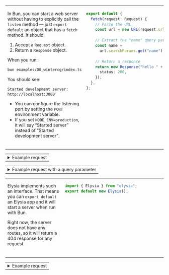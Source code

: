 
<table>
<colgroup><col width="1000"><col width="1000"></colgroup>
<tbody><tr><td width="1000" valign="top">

In Bun, you can start a web server without having to explicitly call
the `listen` method — just `export default` an object that has a
`fetch` method. It should:

1. Accept a `Request` object.
2. Return a `Response` object.

When you run:

~~~sh
bun examples/00_wintercg/index.ts
~~~

You should see:

~~~
Started development server: http://localhost:3000
~~~

- You can configure the listening port by setting the `PORT` environment variable.
- If you set `NODE_ENV=production`, it will say “Started server” instead of “Started development server”.

<img src='sizer.png'>

</td><td width="1000" valign="top">

```ts
export default {
  fetch(request: Request) {
    // Parse the URL
    const url = new URL(request.url);

    // Extract the "name" query parameter
    const name =
      url.searchParams.get("name") || "world";

    // Return a response
    return new Response("hello " + name, {
      status: 200,
    });
  },
};
```

</td></tr></tbody></table>

<table><tr><td><details><summary>Example request</summary>

```sh-session
$ curl -s -D- "http://localhost:3000/"
HTTP/1.1 200 OK
content-type: text/plain;charset=utf-8
Date: Thu, 19 Dec 2024 17:35:47 GMT
Content-Length: 11

hello world
```

</details></td></tr></table>

<table><tr><td><details><summary>Example request with a query parameter</summary>

```sh-session
$ curl -s -D- "http://localhost:3000/"
HTTP/1.1 200 OK
content-type: text/plain;charset=utf-8
Date: Thu, 19 Dec 2024 17:35:47 GMT
Content-Length: 11

hello world
```
```sh-session
$ curl -s -D- "http://localhost:3000/?name=alice"
HTTP/1.1 200 OK
content-type: text/plain;charset=utf-8
Date: Thu, 19 Dec 2024 17:35:47 GMT
Content-Length: 11

hello alice
```

</details></td></tr></table>

<table>
<colgroup><col width="1000"><col width="1000"></colgroup>
<tbody><tr><td width="1000" valign="top">

Elysia implements such an interface.
That means you can `export default` an Elysia app and it will start a server when run with Bun.

Right now, the server does not have any routes, so it will return a 404 response for any request.

<img src='sizer.png'>

</td><td width="1000" valign="top">

```ts
import { Elysia } from "elysia";
export default new Elysia();
```

</td></tr></tbody></table>

<table><tr><td><details><summary>Example request</summary>

```sh-session
$ curl -s -D- "http://localhost:3000/"
HTTP/1.1 404 Not Found
content-type: text/plain;charset=utf-8
Date: Thu, 19 Dec 2024 17:35:47 GMT
Content-Length: 9

NOT_FOUND
```

</details></td></tr></table>
